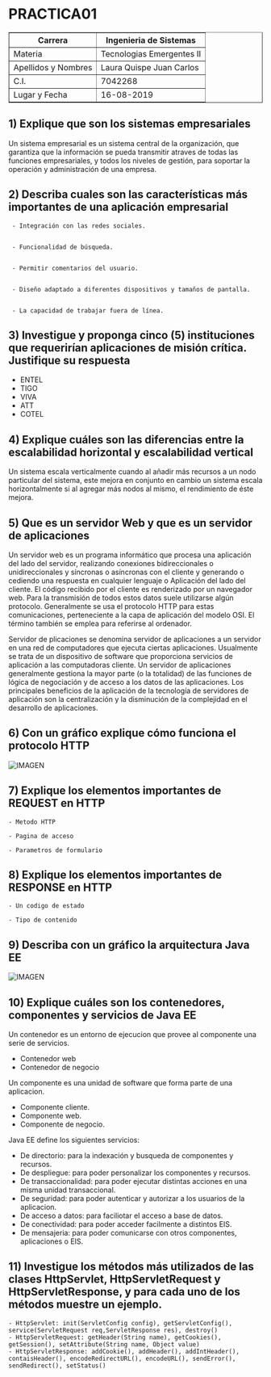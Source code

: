 # PRACTICA01

<table border="1">

<tr>

<th>Carrera</th>

<th>Ingenieria de Sistemas                 </th>

</tr>

<tr>

<td>Materia</td>

<td>Tecnologias Emergentes II               </td>

</tr>

<tr>

<td>Apellidos y Nombres</td>

<td>Laura Quispe Juan Carlos                 </td>

</tr>

<tr>

<td>C.I.</td>

<td>7042268                          </td>

</tr>
<tr>

<td>Lugar y Fecha</td>

<td>16-08-2019</td>

</tr>

</table>


## 1) Explique que son los sistemas empresariales


Un sistema empresarial es un sistema central de la organización, que garantiza que la información se pueda transmitir atraves de todas las funciones empresariales, y todos los niveles de gestión, para soportar la operación y administración de una empresa.


## 2) Describa cuales son las características más importantes de una aplicación empresarial


     - Integración con las redes sociales.


     - Funcionalidad de búsqueda.


     - Permitir comentarios del usuario.


     - Diseño adaptado a diferentes dispositivos y tamaños de pantalla.


     - La capacidad de trabajar fuera de línea.


## 3) Investigue y proponga cinco (5) instituciones que requerirían aplicaciones de misión crítica. Justifique su respuesta

  - ENTEL
  - TIGO 
  - VIVA
  - ATT
  - COTEL
  
## 4) Explique cuáles son las diferencias entre la escalabilidad horizontal y escalabilidad vertical


Un sistema escala verticalmente cuando al añadir más recursos a un nodo particular del sistema, este mejora en conjunto en cambio un sistema escala horizontalmente si al agregar más nodos al mismo, el rendimiento de éste mejora. 


## 5) Que es un servidor Web y que es un servidor de aplicaciones


Un servidor web es un programa informático que procesa una aplicación del lado del servidor, realizando conexiones bidireccionales o unidireccionales y síncronas o asíncronas con el cliente y generando o cediendo una respuesta en cualquier lenguaje o Aplicación del lado del cliente. El código recibido por el cliente es renderizado por un navegador web. Para la transmisión de todos estos datos suele utilizarse algún protocolo. Generalmente se usa el protocolo HTTP para estas comunicaciones, perteneciente a la capa de aplicación del modelo OSI. El término también se emplea para referirse al ordenador.

Servidor de plicaciones se denomina servidor de aplicaciones a un servidor en una red de computadores que ejecuta ciertas aplicaciones.
Usualmente se trata de un dispositivo de software que proporciona servicios de aplicación a las computadoras cliente. Un servidor de aplicaciones generalmente gestiona la mayor parte (o la totalidad) de las funciones de lógica de negociación y de acceso a los datos de las aplicaciones. Los principales beneficios de la aplicación de la tecnología de servidores de aplicación son la centralización y la disminución de la complejidad en el desarrollo de aplicaciones.

## 6) Con un gráfico explique cómo funciona el protocolo HTTP


![IMAGEN](https://image.slidesharecdn.com/protocolosyhistoriadeinternet-120705070105-phpapp01/95/protocolos-y-historia-de-internet-13-728.jpg?cb=1341471732)


## 7) Explique los elementos importantes de REQUEST en HTTP


    - Metodo HTTP
    
    - Pagina de acceso
    
    - Parametros de formulario

## 8) Explique los elementos importantes de RESPONSE en HTTP

    - Un codigo de estado
   
    - Tipo de contenido

## 9) Describa con un gráfico la arquitectura Java EE


![IMAGEN](https://image.slidesharecdn.com/arquitecturaydiseodeaplicacionesj2ee-100623151516-phpapp02/95/arquitectura-y-diseo-de-aplicaciones-java-ee-16-728.jpg?cb=1339778291)

## 10) Explique cuáles son los contenedores, componentes y servicios de Java EE

Un contenedor es un entorno de ejecucion que provee al componente una serie de servicios.
  - Contenedor web
  - Contenedor de negocio
  
  
Un componente es una unidad de software que forma parte de una aplicacion.
   - Componente cliente.
   - Componente web.
   - Componente de negocio.

Java EE define los siguientes servicios:
  - De directorio: para la indexación y busqueda de componentes y recursos.
  - De despliegue: para poder personalizar los componentes y recursos.
  - De transaccionalidad: para poder ejecutar distintas acciones en una misma unidad transaccional.
  - De seguridad: para poder autenticar y autorizar a los usuarios de la aplicacion.
  - De acceso a datos: para faciliotar el acceso a base de datos.
  - De conectividad: para poder acceder facilmente a distintos EIS.
  - De mensajeria: para poder comunicarse con otros componentes, aplicaciones o EIS.


## 11) Investigue los métodos más utilizados de las clases HttpServlet, HttpServletRequest y HttpServletResponse, y para cada uno de los métodos muestre un ejemplo.

    - HttpServlet: init(ServletConfig config), getServletConfig(), service(ServletRequest req,ServletResponse res), destroy()
    - HttpServletRequest: getHeader(String name), getCookies(), getSession(), setAttribute(String name, Object value)
    - HttpServletResponse: addCookie(), addHeader(), addIntHeader(), contaisHeader(), encodeRedirectURL(), encodeURL(), sendError(),           sendRedirect(), setStatus()


